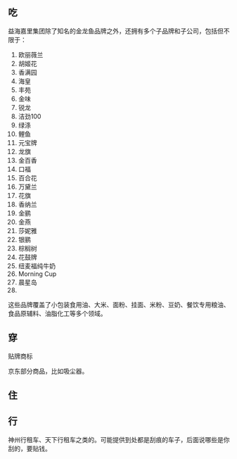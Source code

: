 ## 吃

益海嘉里集团除了知名的金龙鱼品牌之外，还拥有多个子品牌和子公司，包括但不限于：

1. 欧丽薇兰
2. 胡姬花
3. 香满园
4. 海皇
5. 丰苑
6. 金味
7. 锐龙
8. 洁劲100
9. 绿涤
10. 鲤鱼
11. 元宝牌
12. 龙旗
13. 金百香
14. 口福
15. 百合花
16. 万黛兰
17. 花旗
18. 香纳兰
19. 金鹂
20. 金燕
21. 莎妮雅
22. 银鹂
23. 棕榈树
24. 花鼓牌
25. 纽麦福纯牛奶
26. Morning Cup
27. 晨星岛
28. 
这些品牌覆盖了小包装食用油、大米、面粉、挂面、米粉、豆奶、餐饮专用粮油、食品原辅料、油脂化工等多个领域。

## 穿

贴牌商标

京东部分商品，比如吸尘器。

## 住

## 行

神州行租车、天下行租车之类的。可能提供到处都是刮痕的车子，后面说哪些是你刮的，要贴钱。
